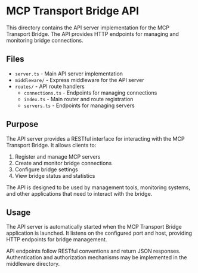 # MCP Transport Bridge API

This directory contains the API server implementation for the MCP Transport Bridge. The API provides HTTP endpoints for managing and monitoring bridge connections.

## Files

- `server.ts` - Main API server implementation
- `middleware/` - Express middleware for the API server
- `routes/` - API route handlers
  - `connections.ts` - Endpoints for managing connections
  - `index.ts` - Main router and route registration
  - `servers.ts` - Endpoints for managing servers

## Purpose

The API server provides a RESTful interface for interacting with the MCP Transport Bridge. It allows clients to:

1. Register and manage MCP servers
2. Create and monitor bridge connections
3. Configure bridge settings
4. View bridge status and statistics

The API is designed to be used by management tools, monitoring systems, and other applications that need to interact with the bridge.

## Usage

The API server is automatically started when the MCP Transport Bridge application is launched. It listens on the configured port and host, providing HTTP endpoints for bridge management.

API endpoints follow RESTful conventions and return JSON responses. Authentication and authorization mechanisms may be implemented in the middleware directory.
